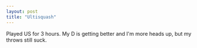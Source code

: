 ```yaml
---
layout: post
title: "Ultisquash"
---
```


Played US for 3 hours. My D is getting better and I&#39;m more heads up, but my throws still suck.
